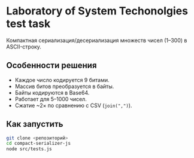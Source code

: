 # Laboratory of System Techonolgies test task

Компактная сериализация/десериализация множеств чисел (1–300) в ASCII-строку.

## Особенности решения

- Каждое число кодируется 9 битами.
- Массив битов преобразуется в байты.
- Байты кодируются в Base64.
- Работает для 5–1000 чисел.
- Сжатие ~2× по сравнению с CSV (`join(",")`).

## Как запустить

```bash
git clone <репозиторий>
cd compact-serializer-js
node src/tests.js
```

